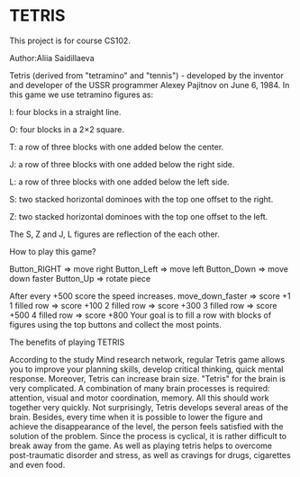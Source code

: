 # TETRIS
This project is for course CS102.

Author:Aliia Saidillaeva

Tetris (derived from "tetramino" and "tennis") - developed by the inventor and developer of the USSR programmer Alexey Pajitnov
on June 6, 1984. 
In this game we use tetramino figures as:
 
 I: four blocks in a straight line.
 
 O: four blocks in a 2×2 square. 
 
 T: a row of three blocks with one added below the center.
 
 J: a row of three blocks with one added below the right side. 
 
 L: a row of three blocks with one added below the left side.
 
 S: two stacked horizontal dominoes with the top one offset to the right. 
 
 Z: two stacked horizontal dominoes with the top one offset to the left.

The S, Z and J, L figures are reflection of the each other.


How to play this game?

Button_RIGHT => move right
Button_Left => move left
Button_Down => move down faster
Button_Up => rotate piece

After every +500 score the speed increases.
move_down_faster => score +1
1 filled row => score +100
2 filled row => score +300
3 filled row => score +500
4 filled row => score +800
Your goal is to fill a row with blocks of figures using the top buttons and collect the most points.


The benefits of playing TETRIS

According to the study Mind research network, regular Tetris game allows you to improve your planning skills, develop critical
thinking, quick mental response. Moreover, Tetris can increase brain size. "Tetris" for the brain is very complicated. A
combination of many brain processes is required: attention, visual and motor coordination, memory. All this should work together
very quickly. Not surprisingly, Tetris develops several areas of the brain. Besides, every time when it is possible to lower the
figure and achieve the disappearance of the level, the person feels satisfied with the solution of the problem. Since the process
is cyclical, it is rather difficult to break away from the game. Аs well as playing tetris helps to overcome post-traumatic
disorder and stress, as well as cravings for drugs, cigarettes and even food. 


